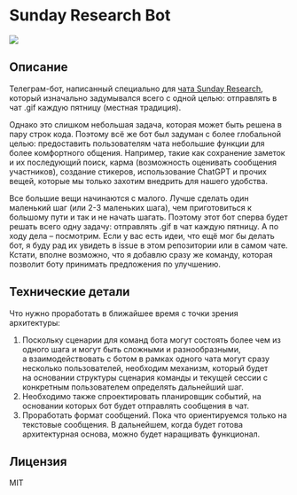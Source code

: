 # Sunday Research Bot

![](https://i.imgur.com/ywXyTAV.jpg)

## Описание
Телеграм-бот, написанный специально для [чата Sunday Research](https://t.me/sunday_research),
который изначально задумывался всего с одной целью: отправлять в чат .gif каждую пятницу (местная традиция).

Однако это слишком небольшая задача, которая может быть решена в пару строк кода. Поэтому всё же бот был задуман
с более глобальной целью: предоставить пользователям чата небольшие функции для более комфортного общения.
Например, такие как сохранение заметок и их последующий поиск, карма (возможность оценивать сообщения участников),
создание стикеров, использование ChatGPT и прочих вещей, которые мы только захотим внедрить для нашего удобства.

Все большие вещи начинаются с малого. Лучше сделать один маленький шаг (или 2-3 маленьких шага), чем приготовиться
к большому пути и так и не начать шагать. Поэтому этот бот сперва будет решать всего одну задачу:
отправлять .gif в чат каждую пятницу. А по ходу дела &ndash; посмотрим. Если у вас есть идеи, что ещё мог бы делать бот,
я буду рад их увидеть в issue в этом репозитории или в самом чате. Кстати, вполне возможно, что я добавлю сразу же
команду, которая позволит боту принимать предложения по улучшению.

## Технические детали
Что нужно проработать в ближайшее время с точки зрения архитектуры:
1. Поскольку сценарии для команд бота могут состоять более чем из одного шага и могут быть сложными и разнообразными,  
а взаимодействовать с ботом в рамках одного чата могут сразу несколько пользователей, необходим механизм, который будет  
на основании структуры сценария команды и текущей сессии с конкретным пользователем определять дальнейший шаг.
2. Необходимо также спроектировать планировщик событий, на основании которых бот будет отправлять сообщения в чат.
3. Проработать формат сообщений. Пока что ориентируемся только на текстовые сообщения. В дальнейшем, когда будет готова  
архитектурная основа, можно будет наращивать функционал.

## Лицензия
MIT
